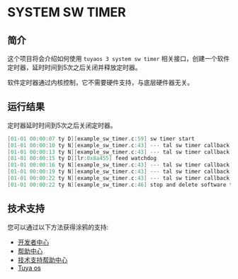 

# SYSTEM SW TIMER

##  简介

这个项目将会介绍如何使用 `tuyaos 3 system sw timer` 相关接口，创建一个软件定时器，延时时间到5次之后关闭并释放定时器。

软件定时器通过内核控制，它不需要硬件支持，与底层硬件器无关。

## 运行结果
定时器延时时间到5次之后关闭定时器。
```c
[01-01 00:00:07 ty D][example_sw_timer.c:59] sw timer start
[01-01 00:00:10 ty N][example_sw_timer.c:43] --- tal sw timer callback
[01-01 00:00:13 ty N][example_sw_timer.c:43] --- tal sw timer callback
[01-01 00:00:15 ty D][lr:0x8a455] feed watchdog
[01-01 00:00:16 ty N][example_sw_timer.c:43] --- tal sw timer callback
[01-01 00:00:19 ty N][example_sw_timer.c:43] --- tal sw timer callback
[01-01 00:00:22 ty N][example_sw_timer.c:43] --- tal sw timer callback
[01-01 00:00:22 ty N][example_sw_timer.c:46] stop and delete software timer
```


## 技术支持
您可以通过以下方法获得涂鸦的支持:
* [开发者中心](https://developer.tuya.com)
* [帮助中心](https://support.tuya.com/help)
* [技术支持帮助中心](https://service.console.tuya.com)
* [Tuya os](https://developer.tuya.com/cn/tuyaos)

